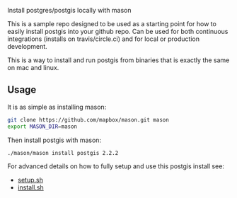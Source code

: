 Install postgres/postgis locally with mason

This is a sample repo designed to be used as a starting point for
how to easily install postgis into your github repo. Can be used for
both continuous integrations (installs on travis/circle.ci) and for
local or production development.

This is a way to install and run postgis from binaries that is exactly the same on mac and linux.

## Usage

It is as simple as installing mason:


```bash
git clone https://github.com/mapbox/mason.git mason
export MASON_DIR=mason
```

Then install postgis with mason:

```bash
./mason/mason install postgis 2.2.2
```

For advanced details on how to fully setup and use this postgis install see:

   - [setup.sh](./setup.sh)
   - [install.sh](./install.sh)
